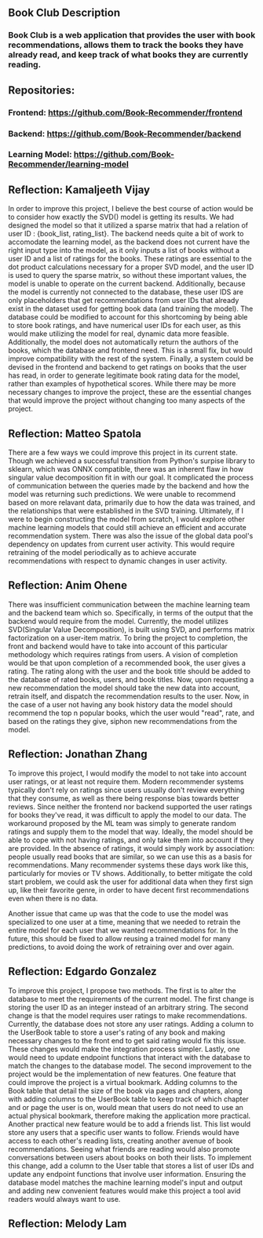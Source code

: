 ## Book Club Description

### Book Club is a web application that provides the user with book recommendations, allows them to track the books they have already read, and keep track of what books they are currently reading.

## Repositories:

### Frontend: https://github.com/Book-Recommender/frontend

### Backend: https://github.com/Book-Recommender/backend

### Learning Model: https://github.com/Book-Recommender/learning-model

## Reflection: Kamaljeeth Vijay
In order to improve this project, I believe the best course of action would be to consider how exactly the SVD() model is getting its results. We had designed the model so that it utilized a sparse matrix that had a relation of user ID : {book_list, rating_list}. The backend needs quite a bit of work to accomodate the learning model, as the backend does not current have the right input type into the model, as it only inputs a list of books without a user ID and a list of ratings for the books. These ratings are essential to the dot product calculations necessary for a proper SVD model, and the user ID is used to query the sparse matrix, so without these important values, the model is unable to operate on the current backend. Additionally, because the model is currently not connected to the database, these user IDS are only placeholders that get recommendations from user IDs that already exist in the dataset used for getting book data (and training the model). The database could be modified to account for this shortcoming by being able to store book ratings, and have numerical user IDs for each user, as this would make utilizing the model for real, dynamic data more feasible. Additionally, the model does not automatically return the authors of the books, which the database and frontend need. This is a small fix, but would improve compatibility with the rest of the system. Finally, a system could be devised in the frontend and backend to get ratings on books that the user has read, in order to generate legitimate book rating data for the model, rather than examples of hypothetical scores. While there may be more necessary changes to improve the project, these are the essential changes that would improve the project without changing too many aspects of the project.

## Reflection: Matteo Spatola

There are a few ways we could improve this project in its current state. Though we achieved a successful transition from Python's surpise library to sklearn, which was ONNX compatible, there was an inherent flaw in how singular value decomposition fit in with our goal. It complicated the process of communication between the queries made by the backend and how the model was returning such predictions. We were unable to recommend based on more relavant data, primarily due to how the data was trained, and the relationships that were established in the SVD training. Ultimately, if I were to begin constructing the model from scratch, I would explore other machine learning models that could still achieve an efficient and accurate recommendation system. There was also the issue of the global data pool's dependency on updates from current user activity. This would require retraining of the model periodically as to achieve accurate recommendations with respect to dynamic changes in user activity. 

## Reflection: Anim Ohene
There was insufficient communication between the machine learning team and the backend team which so. Specifically, in terms of  the output that the backend would require from the model. Currently, the model utilizes SVD(Singular Value Decomposition), is built using SVD, and performs matrix factorization on a user-item matrix. To bring the project to completion, the front and backend would have to take into account of this particular methodology which requires ratings from users. A vision of completion would be that upon completion of a recommended book, the user gives a rating. The rating along with the user and the book title should be added to the database of rated books, users, and book titles.  Now, upon requesting a new recommendation the model should take the new data into account, retrain itself, and dispatch the  recommendation results to the user. Now, in the case of a user not having any book history data the model should recommend the top n  popular books, which the user would "read", rate, and based on the ratings they give, siphon new recommendations from the model.   

## Reflection: Jonathan Zhang

To improve this project, I would modify the model to not take into account user ratings, or at least not require them. Modern recommender systems typically don't rely on ratings since users usually don't review everything that they consume, as well as there being response bias towards better reviews. Since neither the frontend nor backend supported the user ratings for books they've read, it was difficult to apply the model to our data. The workaround proposed by the ML team was simply to generate random ratings and supply them to the model that way. Ideally, the model should be able to cope with not having ratings, and only take them into account if they are provided. In the absence of ratings, it would simply work by association: people usually read books that are similar, so we can use this as a basis for recommendations. Many recommender systems these days work like this, particularly for movies or TV shows. Additionally, to better mitigate the cold start problem, we could ask the user for additional data when they first sign up, like their favorite genre, in order to have decent first recommendations even when there is no data. 

Another issue that came up was that the code to use the model was specialized to one user at a time, meaning that we needed to retrain the entire model for each user that we wanted recommendations for. In the future, this should be fixed to allow reusing a trained model for many predictions, to avoid doing the work of retraining over and over again.

## Reflection: Edgardo Gonzalez
To improve this project, I propose two methods. The first is to alter the database to meet the requirements of the current model. The first change is storing the user ID as an integer instead of an arbitrary string. The second change is that the model requires user ratings to make recommendations. Currently, the database does not store any user ratings. Adding a column to the UserBook table to store a user's rating of any book and making necessary changes to the front end to get said rating would fix this issue. These changes would make the integration process simpler. Lastly, one would need to update endpoint functions that interact with the database to match the changes to the database model. The second improvement to the project would be the implementation of new features. One feature that could improve the project is a virtual bookmark. Adding columns to the Book table that detail the size of the book via pages and chapters, along with adding columns to the UserBook table to keep track of which chapter and or page the user is on, would mean that users do not need to use an actual physical bookmark, therefore making the application more practical. Another practical new feature would be to add a friends list. This list would store any users that a specific user wants to follow. Friends would have access to each other's reading lists, creating another avenue of book recommendations. Seeing what friends are reading would also promote conversations between users about books on both their lists. To implement this change, add a column to the User table that stores a list of user IDs and update any endpoint functions that involve user information. Ensuring the database model matches the machine learning model's input and output and adding new convenient features would make this project a tool avid readers would always want to use. 

## Reflection: Melody Lam
